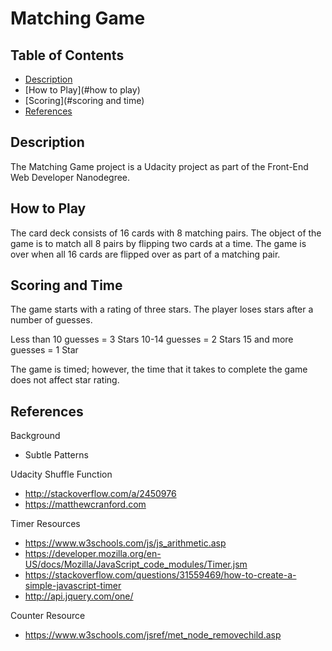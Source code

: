 # Matching Game

## Table of Contents

* [Description](#description)
* [How to Play](#how to play)
* [Scoring](#scoring and time)
* [References](#references)


## Description

The Matching Game project is a Udacity project as part of the Front-End Web Developer Nanodegree.

## How to Play

The card deck consists of 16 cards with 8 matching pairs. The object of the game is to match all 8 pairs by flipping two cards at a time. The game is over when all 16 cards are flipped over as part of a matching pair.

## Scoring and Time

The game starts with a rating of three stars. The player loses stars after a number of guesses.

Less than 10 guesses = 3 Stars
10-14 guesses = 2 Stars
15 and more guesses = 1 Star

The game is timed; however, the time that it takes to complete the game does not affect star rating.

## References
Background
  * Subtle Patterns

Udacity Shuffle Function
  * http://stackoverflow.com/a/2450976
  * https://matthewcranford.com

Timer Resources
  * https://www.w3schools.com/js/js_arithmetic.asp
  * https://developer.mozilla.org/en-US/docs/Mozilla/JavaScript_code_modules/Timer.jsm
  * https://stackoverflow.com/questions/31559469/how-to-create-a-simple-javascript-timer
  * http://api.jquery.com/one/

 Counter Resource
  * https://www.w3schools.com/jsref/met_node_removechild.asp
